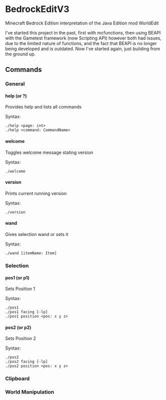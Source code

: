 # BedrockEditV3
Minecraft Bedrock Edition interpretation of the Java Edition mod WorldEdit

I've started this project in the past, first with mcfunctions, then using BEAPI with the Gametest framework (now Scripting API) however both had issues, due to the limited nature of functions, and the fact that BEAPI is no longer being developed and is outdated. Now I've started again, just building from the ground up.

## Commands
### General
#### help (or ?)
<p> Provides help and lists all commands </p>
<p> Syntax: </p>

```
./help <page: int>
./help <command: CommandName>
```

#### welcome
<p> Toggles welcome message stating version </p>
<p> Syntax: </p>

```
./welcome
```

#### version
<p> Prints current running version </p>
<p> Syntax: </p>

```
./version
```

#### wand
<p> Gives selection wand or sets it </p>
<p> Syntax: </p>

```
./wand [itemName: Item]
```

### Selection

#### pos1 (or p1)
<p> Sets Position 1 </p>
<p> Syntax: </p>

```
./pos1
./pos1 facing [-lp]
./pos1 position <pos: x y z>
```

#### pos2 (or p2)
<p> Sets Position 2 </p>
<p> Syntax: </p>

```
./pos2
./pos2 facing [-lp]
./pos2 position <pos: x y z>
```

### Clipboard
### World Manipulation

